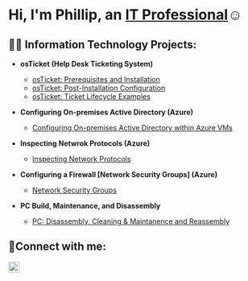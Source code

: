 <h1>Hi, I'm Phillip, an <a href=https://www.linkedin.com/in/phillip-burwell-13460231b/>IT Professional</a>☺</h1>

<h2>👨‍💻 Information Technology Projects:</h2>

- <b>osTicket (Help Desk Ticketing System)</b>
  - [osTicket: Prerequisites and Installation](https://github.com/PhilliprBurwell/osticket-prereqs)
  - [osTicket: Post-Installation Configuration](https://github.com/PhilliprBurwell/post-install-config)
  - [osTicket: Ticket Lifecycle Examples](https://github.com/PhilliprBurwell/ticket-lifecycle)
- <b> Configuring On-premises Active Directory (Azure)</b>
  - [Configuring On-premises Active Directory within Azure VMs](https://github.com/PhilliprBurwell/configure-ad)
    
- <b>Inspecting Netwrok Protocols (Azure) </b>
  - [Inspecting Network Protocols](https://github.com/PhilliprBurwell/azure-network-protocols)

- <b>Configuring a Firewall [Network Security Groups] (Azure) </b>
  - [Network Security Groups](https://github.com/PhilliprBurwell/Configuring-a-Firewall-Network-Security-Group-)


 - <b>PC Build, Maintenance, and Disassembly</b>
 
   - [PC: Disassembly, Cleaning & Maintanence and Reassembly](https://github.com/PhilliprBurwell/PC-Build-and-Maintenance)

 

  

<h2>🤳Connect with me:</h2>

[<img align="left" alt="Josh | LinkedIn" width="22px" src="https://cdn.jsdelivr.net/npm/simple-icons@v3/icons/linkedin.svg" />][linkedin]


[linkedin]: https://www.linkedin.com/in/phillip-burwell-13460231b/
